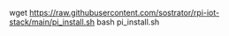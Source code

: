 wget https://raw.githubusercontent.com/sostrator/rpi-iot-stack/main/pi_install.sh
bash pi_install.sh
